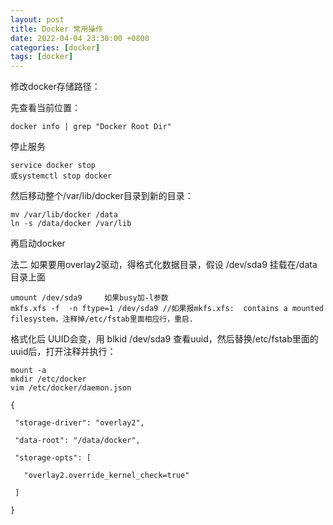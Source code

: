 ```yaml
---
layout: post
title: Docker 常用操作
date: 2022-04-04 23:30:00 +0800
categories: [docker]
tags: [docker]
---
```

修改docker存储路径：

先查看当前位置：
```
docker info | grep "Docker Root Dir"
```
停止服务
```
service docker stop
或systemctl stop docker
```
然后移动整个/var/lib/docker目录到新的目录：
```
mv /var/lib/docker /data
ln -s /data/docker /var/lib
```
再启动docker

法二
如果要用overlay2驱动，得格式化数据目录，假设 /dev/sda9 挂载在/data目录上面
```
umount /dev/sda9     如果busy加-l参数
mkfs.xfs -f  -n ftype=1 /dev/sda9 //如果报mkfs.xfs:  contains a mounted filesystem，注释掉/etc/fstab里面相应行，重启.
```
格式化后 UUID会变，用 blkid /dev/sda9 查看uuid，然后替换/etc/fstab里面的uuid后，打开注释并执行：
```
mount -a
mkdir /etc/docker
vim /etc/docker/daemon.json 

{

 "storage-driver": "overlay2",

 "data-root": "/data/docker",

 "storage-opts": [

   "overlay2.override_kernel_check=true"

 ]

}
```